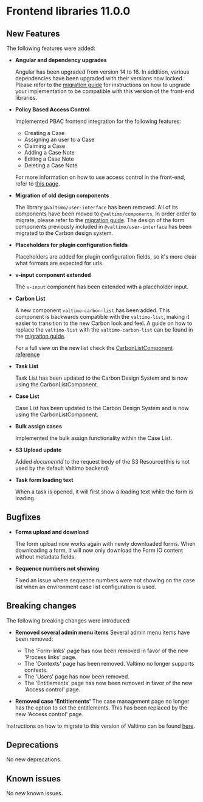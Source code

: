 # Frontend libraries 11.0.0

## New Features

The following features were added:

- **Angular and dependency upgrades**

  Angular has been upgraded from version 14 to 16. In addition, various dependencies have been upgraded with their
  versions now locked. Please refer to the [migration guide](./migration.md) for instructions on how to upgrade your
  implementation to be compatible with this version of the front-end libraries.

- **Policy Based Access Control**

  Implemented PBAC frontend integration for the following features:
  - Creating a Case
  - Assigning an user to a Case
  - Claiming a Case
  - Adding a Case Note
  - Editing a Case Note
  - Deleting a Case Note

  For more information on how to use access control in the front-end, refer to [this page](/using-valtimo/access-control/frontend-access-control.md).

- **Migration of old design components**

  The library `@valtimo/user-interface` has been removed. All of its components have been moved to `@valtimo/components`.
  In order order to migrate, please refer to the [migration guide](./migration.md). The design of the form components
  previously included in `@valtimo/user-interface` has been migrated to the Carbon design system.

- **Placeholders for plugin configuration fields**

  Placeholders are added for plugin configuration fields, so it's more clear what formats are expected for urls.

- **v-input component extended**

  The `v-input` component has been extended with a placeholder input.

- **Carbon List**

  A new component `valtimo-carbon-list` has been added. This component is backwards compatible with the `valtimo-list`, making it easier to transition to the new Carbon look and feel. A guide on how to replace the `valtimo-list` with the `valtimo-carbon-list` can be found in the [migration guide](./migration.md).

  For a full view on the new list check the [CarbonListComponent reference](../../../reference/user-interface/components/valtimo-carbon-list/valtimo-carbon-list.md)

- **Task List**

  Task List has been updated to the Carbon Design System and is now using the CarbonListComponent.

- **Case List**

  Case List has been updated to the Carbon Design System and is now using the CarbonListComponent.

- **Bulk assign cases**

  Implemented the bulk assign functionality within the Case List.

- **S3 Upload update**

  Added _documentId_ to the request body of the S3 Resource(this is not used by the default Valtimo backend)

- **Task form loading text**

  When a task is opened, it will first show a loading text while the form is loading.

## Bugfixes

* **Forms upload and download**

  The form upload now works again with newly downloaded forms. When downloading a form, it will now only download the
  Form IO content without metadata fields.

* **Sequence numbers not showing**

  Fixed an issue where sequence numbers were not showing on the case list when an environment case list configuration
  is used.

## Breaking changes

The following breaking changes were introduced:

- **Removed several admin menu items**
  Several admin menu items have been removed:

  - The 'Form-links' page has now been removed in favor of the new 'Process links' page.
  - The 'Contexts' page has been removed. Valtimo no longer supports contexts.
  - The 'Users' page has now been removed.
  - The 'Entitlements' page has now been removed in favor of the new 'Access control' page.

- **Removed case 'Entitlements'**
  The case management page no longer has the option to set the entitlements. This has been replaced by the new 'Access
  control' page.

Instructions on how to migrate to this version of Valtimo can be found [here](migration.md).

## Deprecations

No new deprecations.

## Known issues

No new known issues.
